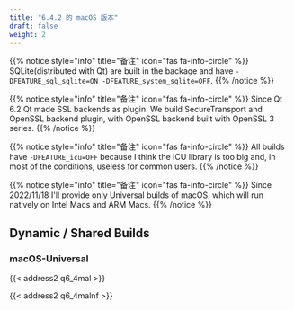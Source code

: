 ```yaml
---
title: "6.4.2 的 macOS 版本"
draft: false
weight: 2
---
```


{{% notice style="info" title="备注"  icon="fas fa-info-circle" %}}
SQLite(distributed with Qt) are built in the backage and have `-DFEATURE_sql_sqlite=ON -DFEATURE_system_sqlite=OFF`.
{{% /notice %}}

{{% notice style="info" title="备注"  icon="fas fa-info-circle" %}}
Since Qt 6.2 Qt made SSL backends as plugin.
We build SecureTransport and OpenSSL backend plugin, with OpenSSL backend built with OpenSSL 3 series.
{{% /notice %}}

{{% notice style="info" title="备注"  icon="fas fa-info-circle" %}}
All builds have `-DFEATURE_icu=OFF` because I think the ICU library is too big and, in most of the conditions, useless for common users.
{{% /notice %}}

{{% notice style="info" title="备注"  icon="fas fa-info-circle" %}}
Since 2022/11/18 I'll provide only Universal builds of macOS, which will run natively on Intel Macs and ARM Macs.
{{% /notice %}}

## Dynamic / Shared Builds

### macOS-Universal

{{< address2 q6_4mal >}}

{{< address2 q6_4malnf >}}
